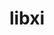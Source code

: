 ---
title: "libxi"
layout: cache
categories: [package, develop]
meta: {"compilers": ["gcc@=11.4.0", "oneapi@=2024.2.1"], "num_specs": 17, "num_specs_by_stack": {"e4s": 12, "e4s-oneapi": 5, "root": 17}, "oss": ["ubuntu22.04"], "platforms": ["linux"], "stacks": ["e4s", "e4s-oneapi", "root"], "targets": ["x86_64_v3"], "versions": ["1.7.10"]}
spec_details: [{"compiler": "oneapi@=2024.2.1", "hash": "3glr5hbtozxp7ue3n7cyq2vkwkuqy7bm", "os": "ubuntu22.04", "platform": "linux", "size": "-", "stacks": ["e4s-oneapi", "root"], "tarball": "https://binaries.spack.io/develop/build_cache/linux-ubuntu22.04-x86_64_v3/oneapi-2024.2.1/libxi-1.7.10/linux-ubuntu22.04-x86_64_v3-oneapi-2024.2.1-libxi-1.7.10-3glr5hbtozxp7ue3n7cyq2vkwkuqy7bm.spack", "target": "x86_64_v3", "variants": ["build_system=autotools"], "versions": ["1.7.10"]}, {"compiler": "oneapi@=2024.2.1", "hash": "3x4al7kxjaeq2uyf6ml5trcwvynk2onl", "os": "ubuntu22.04", "platform": "linux", "size": "-", "stacks": ["e4s-oneapi", "root"], "tarball": "https://binaries.spack.io/develop/build_cache/linux-ubuntu22.04-x86_64_v3/oneapi-2024.2.1/libxi-1.7.10/linux-ubuntu22.04-x86_64_v3-oneapi-2024.2.1-libxi-1.7.10-3x4al7kxjaeq2uyf6ml5trcwvynk2onl.spack", "target": "x86_64_v3", "variants": ["build_system=autotools"], "versions": ["1.7.10"]}, {"compiler": "gcc@=11.4.0", "hash": "6wmgac4b3lv5vjl5a7mskib5n7otjzq6", "os": "ubuntu22.04", "platform": "linux", "size": "-", "stacks": ["e4s", "root"], "tarball": "https://binaries.spack.io/develop/build_cache/linux-ubuntu22.04-x86_64_v3/gcc-11.4.0/libxi-1.7.10/linux-ubuntu22.04-x86_64_v3-gcc-11.4.0-libxi-1.7.10-6wmgac4b3lv5vjl5a7mskib5n7otjzq6.spack", "target": "x86_64_v3", "variants": ["build_system=autotools"], "versions": ["1.7.10"]}, {"compiler": "oneapi@=2024.2.1", "hash": "7azkwd3cdpjwt6247sewxyt3azagr6av", "os": "ubuntu22.04", "platform": "linux", "size": "-", "stacks": ["e4s-oneapi", "root"], "tarball": "https://binaries.spack.io/develop/build_cache/linux-ubuntu22.04-x86_64_v3/oneapi-2024.2.1/libxi-1.7.10/linux-ubuntu22.04-x86_64_v3-oneapi-2024.2.1-libxi-1.7.10-7azkwd3cdpjwt6247sewxyt3azagr6av.spack", "target": "x86_64_v3", "variants": ["build_system=autotools"], "versions": ["1.7.10"]}, {"compiler": "gcc@=11.4.0", "hash": "afvsnbwckwzzdcu6nvnucog6j7pmfgv6", "os": "ubuntu22.04", "platform": "linux", "size": "-", "stacks": ["e4s", "root"], "tarball": "https://binaries.spack.io/develop/build_cache/linux-ubuntu22.04-x86_64_v3/gcc-11.4.0/libxi-1.7.10/linux-ubuntu22.04-x86_64_v3-gcc-11.4.0-libxi-1.7.10-afvsnbwckwzzdcu6nvnucog6j7pmfgv6.spack", "target": "x86_64_v3", "variants": ["build_system=autotools"], "versions": ["1.7.10"]}, {"compiler": "gcc@=11.4.0", "hash": "bbivu3tub2572fqtqokq572uszvzuowz", "os": "ubuntu22.04", "platform": "linux", "size": "-", "stacks": ["e4s", "root"], "tarball": "https://binaries.spack.io/develop/build_cache/linux-ubuntu22.04-x86_64_v3/gcc-11.4.0/libxi-1.7.10/linux-ubuntu22.04-x86_64_v3-gcc-11.4.0-libxi-1.7.10-bbivu3tub2572fqtqokq572uszvzuowz.spack", "target": "x86_64_v3", "variants": ["build_system=autotools"], "versions": ["1.7.10"]}, {"compiler": "gcc@=11.4.0", "hash": "ft47m3vo53y5ceznasppa7l6bo37cfjf", "os": "ubuntu22.04", "platform": "linux", "size": "-", "stacks": ["e4s", "root"], "tarball": "https://binaries.spack.io/develop/build_cache/linux-ubuntu22.04-x86_64_v3/gcc-11.4.0/libxi-1.7.10/linux-ubuntu22.04-x86_64_v3-gcc-11.4.0-libxi-1.7.10-ft47m3vo53y5ceznasppa7l6bo37cfjf.spack", "target": "x86_64_v3", "variants": ["build_system=autotools"], "versions": ["1.7.10"]}, {"compiler": "oneapi@=2024.2.1", "hash": "ghvprjgaeapzdqdyer7aztvfgcztdsm4", "os": "ubuntu22.04", "platform": "linux", "size": "-", "stacks": ["e4s-oneapi", "root"], "tarball": "https://binaries.spack.io/develop/build_cache/linux-ubuntu22.04-x86_64_v3/oneapi-2024.2.1/libxi-1.7.10/linux-ubuntu22.04-x86_64_v3-oneapi-2024.2.1-libxi-1.7.10-ghvprjgaeapzdqdyer7aztvfgcztdsm4.spack", "target": "x86_64_v3", "variants": ["build_system=autotools"], "versions": ["1.7.10"]}, {"compiler": "gcc@=11.4.0", "hash": "h2ejxhsgstbxdhiyskqlw3n2ca2yyv6g", "os": "ubuntu22.04", "platform": "linux", "size": "-", "stacks": ["e4s", "root"], "tarball": "https://binaries.spack.io/develop/build_cache/linux-ubuntu22.04-x86_64_v3/gcc-11.4.0/libxi-1.7.10/linux-ubuntu22.04-x86_64_v3-gcc-11.4.0-libxi-1.7.10-h2ejxhsgstbxdhiyskqlw3n2ca2yyv6g.spack", "target": "x86_64_v3", "variants": ["build_system=autotools"], "versions": ["1.7.10"]}, {"compiler": "gcc@=11.4.0", "hash": "izvdezylitbqbpw6xry52iwbgjp6vrto", "os": "ubuntu22.04", "platform": "linux", "size": "-", "stacks": ["e4s", "root"], "tarball": "https://binaries.spack.io/develop/build_cache/linux-ubuntu22.04-x86_64_v3/gcc-11.4.0/libxi-1.7.10/linux-ubuntu22.04-x86_64_v3-gcc-11.4.0-libxi-1.7.10-izvdezylitbqbpw6xry52iwbgjp6vrto.spack", "target": "x86_64_v3", "variants": ["build_system=autotools"], "versions": ["1.7.10"]}, {"compiler": "gcc@=11.4.0", "hash": "kxq3gvqriyz554b5hp34fc4i7w5n25xw", "os": "ubuntu22.04", "platform": "linux", "size": "-", "stacks": ["e4s", "root"], "tarball": "https://binaries.spack.io/develop/build_cache/linux-ubuntu22.04-x86_64_v3/gcc-11.4.0/libxi-1.7.10/linux-ubuntu22.04-x86_64_v3-gcc-11.4.0-libxi-1.7.10-kxq3gvqriyz554b5hp34fc4i7w5n25xw.spack", "target": "x86_64_v3", "variants": ["build_system=autotools"], "versions": ["1.7.10"]}, {"compiler": "gcc@=11.4.0", "hash": "qfr3jeszbwuteyh4ihourhh4556mr36i", "os": "ubuntu22.04", "platform": "linux", "size": "-", "stacks": ["e4s", "root"], "tarball": "https://binaries.spack.io/develop/build_cache/linux-ubuntu22.04-x86_64_v3/gcc-11.4.0/libxi-1.7.10/linux-ubuntu22.04-x86_64_v3-gcc-11.4.0-libxi-1.7.10-qfr3jeszbwuteyh4ihourhh4556mr36i.spack", "target": "x86_64_v3", "variants": ["build_system=autotools"], "versions": ["1.7.10"]}, {"compiler": "gcc@=11.4.0", "hash": "r7cerbfwj2vg4zqvqnmuu5jm5d3qfaud", "os": "ubuntu22.04", "platform": "linux", "size": "-", "stacks": ["e4s", "root"], "tarball": "https://binaries.spack.io/develop/build_cache/linux-ubuntu22.04-x86_64_v3/gcc-11.4.0/libxi-1.7.10/linux-ubuntu22.04-x86_64_v3-gcc-11.4.0-libxi-1.7.10-r7cerbfwj2vg4zqvqnmuu5jm5d3qfaud.spack", "target": "x86_64_v3", "variants": ["build_system=autotools"], "versions": ["1.7.10"]}, {"compiler": "gcc@=11.4.0", "hash": "vhh5tcse434dkl3voerd6b5fbu5wt276", "os": "ubuntu22.04", "platform": "linux", "size": "-", "stacks": ["e4s", "root"], "tarball": "https://binaries.spack.io/develop/build_cache/linux-ubuntu22.04-x86_64_v3/gcc-11.4.0/libxi-1.7.10/linux-ubuntu22.04-x86_64_v3-gcc-11.4.0-libxi-1.7.10-vhh5tcse434dkl3voerd6b5fbu5wt276.spack", "target": "x86_64_v3", "variants": ["build_system=autotools"], "versions": ["1.7.10"]}, {"compiler": "gcc@=11.4.0", "hash": "vlcbdl5epwoas5mnf5uqr3sywpln2zmg", "os": "ubuntu22.04", "platform": "linux", "size": "-", "stacks": ["e4s", "root"], "tarball": "https://binaries.spack.io/develop/build_cache/linux-ubuntu22.04-x86_64_v3/gcc-11.4.0/libxi-1.7.10/linux-ubuntu22.04-x86_64_v3-gcc-11.4.0-libxi-1.7.10-vlcbdl5epwoas5mnf5uqr3sywpln2zmg.spack", "target": "x86_64_v3", "variants": ["build_system=autotools"], "versions": ["1.7.10"]}, {"compiler": "oneapi@=2024.2.1", "hash": "ybi4g3j3g35liyhvmlgqu45hhorjkdup", "os": "ubuntu22.04", "platform": "linux", "size": "-", "stacks": ["e4s-oneapi", "root"], "tarball": "https://binaries.spack.io/develop/build_cache/linux-ubuntu22.04-x86_64_v3/oneapi-2024.2.1/libxi-1.7.10/linux-ubuntu22.04-x86_64_v3-oneapi-2024.2.1-libxi-1.7.10-ybi4g3j3g35liyhvmlgqu45hhorjkdup.spack", "target": "x86_64_v3", "variants": ["build_system=autotools"], "versions": ["1.7.10"]}, {"compiler": "gcc@=11.4.0", "hash": "z53buwckl5d3kezpqysreyv7nttsmivz", "os": "ubuntu22.04", "platform": "linux", "size": "-", "stacks": ["e4s", "root"], "tarball": "https://binaries.spack.io/develop/build_cache/linux-ubuntu22.04-x86_64_v3/gcc-11.4.0/libxi-1.7.10/linux-ubuntu22.04-x86_64_v3-gcc-11.4.0-libxi-1.7.10-z53buwckl5d3kezpqysreyv7nttsmivz.spack", "target": "x86_64_v3", "variants": ["build_system=autotools"], "versions": ["1.7.10"]}]
---